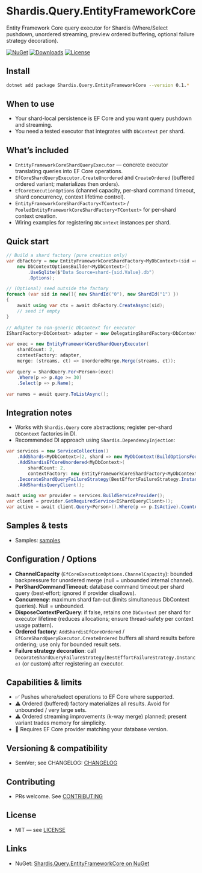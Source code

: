 # Shardis.Query.EntityFrameworkCore

Entity Framework Core query executor for Shardis (Where/Select pushdown, unordered streaming, preview ordered buffering, optional failure strategy decoration).

[![NuGet](https://img.shields.io/nuget/v/Shardis.Query.EntityFrameworkCore.svg)](https://www.nuget.org/packages/Shardis.Query.EntityFrameworkCore/)
[![Downloads](https://img.shields.io/nuget/dt/Shardis.Query.EntityFrameworkCore.svg)](https://www.nuget.org/packages/Shardis.Query.EntityFrameworkCore/)
[![License](https://img.shields.io/badge/license-MIT-blue.svg)](https://github.com/veggerby/shardis/blob/main/LICENSE)

## Install

```bash
dotnet add package Shardis.Query.EntityFrameworkCore --version 0.1.*
```

## When to use

- Your shard-local persistence is EF Core and you want query pushdown and streaming.
- You need a tested executor that integrates with `DbContext` per shard.

## What’s included

- `EntityFrameworkCoreShardQueryExecutor` — concrete executor translating queries into EF Core operations.
- `EfCoreShardQueryExecutor.CreateUnordered` and `CreateOrdered` (buffered ordered variant; materializes then orders).
- `EfCoreExecutionOptions` (channel capacity, per-shard command timeout, shard concurrency, context lifetime control).
- `EntityFrameworkCoreShardFactory<TContext>` / `PooledEntityFrameworkCoreShardFactory<TContext>` for per-shard context creation.
- Wiring examples for registering `DbContext` instances per shard.

## Quick start

```csharp
// Build a shard factory (pure creation only)
var dbFactory = new EntityFrameworkCoreShardFactory<MyDbContext>(sid =>
    new DbContextOptionsBuilder<MyDbContext>()
        .UseSqlite($"Data Source=shard-{sid.Value}.db")
        .Options);

// (Optional) seed outside the factory
foreach (var sid in new[]{ new ShardId("0"), new ShardId("1") })
{
    await using var ctx = await dbFactory.CreateAsync(sid);
    // seed if empty
}

// Adapter to non-generic DbContext for executor
IShardFactory<DbContext> adapter = new DelegatingShardFactory<DbContext>((sid, ct) => new ValueTask<DbContext>(dbFactory.Create(sid)));

var exec = new EntityFrameworkCoreShardQueryExecutor(
    shardCount: 2,
    contextFactory: adapter,
    merge: (streams, ct) => UnorderedMerge.Merge(streams, ct));

var query = ShardQuery.For<Person>(exec)
    .Where(p => p.Age >= 30)
    .Select(p => p.Name);

var names = await query.ToListAsync();
```

## Integration notes

- Works with `Shardis.Query` core abstractions; register per-shard `DbContext` factories in DI.
- Recommended DI approach using `Shardis.DependencyInjection`:

```csharp
var services = new ServiceCollection()
    .AddShards<MyDbContext>(2, shard => new MyDbContext(BuildOptionsFor(shard)))
    .AddShardisEfCoreUnordered<MyDbContext>(
        shardCount: 2,
        contextFactory: new EntityFrameworkCoreShardFactory<MyDbContext>(BuildOptionsFor))
    .DecorateShardQueryFailureStrategy(BestEffortFailureStrategy.Instance) // optional
    .AddShardisQueryClient();

await using var provider = services.BuildServiceProvider();
var client = provider.GetRequiredService<IShardQueryClient>();
var active = await client.Query<Person>().Where(p => p.IsActive).CountAsync();
```

## Samples & tests

- Samples: [samples](https://github.com/veggerby/shardis/tree/main/samples)

## Configuration / Options

- **ChannelCapacity** (`EfCoreExecutionOptions.ChannelCapacity`): bounded backpressure for unordered merge (null = unbounded internal channel).
- **PerShardCommandTimeout**: database command timeout per shard query (best‑effort; ignored if provider disallows).
- **Concurrency**: maximum shard fan‑out (limits simultaneous DbContext queries). Null = unbounded.
- **DisposeContextPerQuery**: if false, retains one `DbContext` per shard for executor lifetime (reduces allocations; ensure thread-safety per context usage pattern).
- **Ordered factory**: `AddShardisEfCoreOrdered` / `EfCoreShardQueryExecutor.CreateOrdered` buffers all shard results before ordering; use only for bounded result sets.
- **Failure strategy decoration**: call `DecorateShardQueryFailureStrategy(BestEffortFailureStrategy.Instance)` (or custom) after registering an executor.

## Capabilities & limits

- ✅ Pushes where/select operations to EF Core where supported.
- ⚠️ Ordered (buffered) factory materializes all results. Avoid for unbounded / very large sets.
- ⚠️ Ordered streaming improvements (k-way merge) planned; present variant trades memory for simplicity.
- 🧩 Requires EF Core provider matching your database version.

## Versioning & compatibility

- SemVer; see CHANGELOG: [CHANGELOG](https://github.com/veggerby/shardis/blob/main/CHANGELOG.md)

## Contributing

- PRs welcome. See [CONTRIBUTING](https://github.com/veggerby/shardis/blob/main/CONTRIBUTING.md)

## License

- MIT — see [LICENSE](https://github.com/veggerby/shardis/blob/main/LICENSE)

## Links

- NuGet: [Shardis.Query.EntityFrameworkCore on NuGet](https://www.nuget.org/packages/Shardis.Query.EntityFrameworkCore/)
